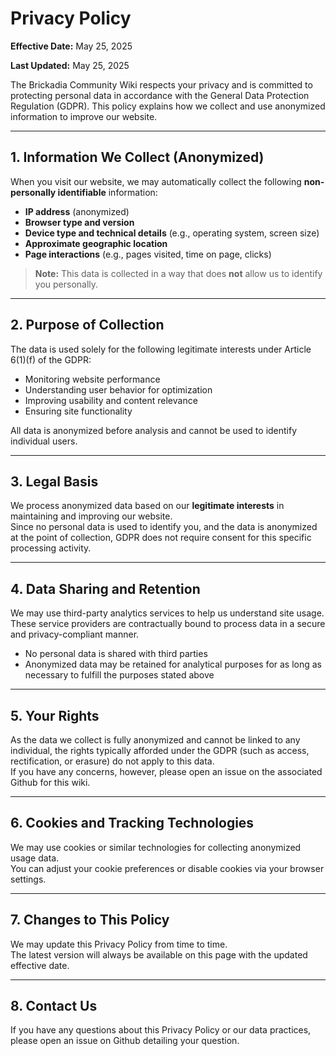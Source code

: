 # Privacy Policy

**Effective Date:** May 25, 2025

**Last Updated:** May 25, 2025

The Brickadia Community Wiki respects your privacy and is committed to protecting personal data in accordance with the General Data Protection Regulation (GDPR). This policy explains how we collect and use anonymized information to improve our website.

---

## 1. Information We Collect (Anonymized)

When you visit our website, we may automatically collect the following **non-personally identifiable** information:

- **IP address** (anonymized)  
- **Browser type and version**  
- **Device type and technical details** (e.g., operating system, screen size)  
- **Approximate geographic location**  
- **Page interactions** (e.g., pages visited, time on page, clicks)

> **Note:** This data is collected in a way that does **not** allow us to identify you personally.

---

## 2. Purpose of Collection

The data is used solely for the following legitimate interests under Article 6(1)(f) of the GDPR:

- Monitoring website performance  
- Understanding user behavior for optimization  
- Improving usability and content relevance  
- Ensuring site functionality

All data is anonymized before analysis and cannot be used to identify individual users.

---

## 3. Legal Basis

We process anonymized data based on our **legitimate interests** in maintaining and improving our website.  
Since no personal data is used to identify you, and the data is anonymized at the point of collection, GDPR does not require consent for this specific processing activity.

---

## 4. Data Sharing and Retention

We may use third-party analytics services to help us understand site usage. These service providers are contractually bound to process data in a secure and privacy-compliant manner.

- No personal data is shared with third parties  
- Anonymized data may be retained for analytical purposes for as long as necessary to fulfill the purposes stated above

---

## 5. Your Rights

As the data we collect is fully anonymized and cannot be linked to any individual, the rights typically afforded under the GDPR (such as access, rectification, or erasure) do not apply to this data.  
If you have any concerns, however, please open an issue on the associated Github for this wiki. 

---

## 6. Cookies and Tracking Technologies

We may use cookies or similar technologies for collecting anonymized usage data.  
You can adjust your cookie preferences or disable cookies via your browser settings.

---

## 7. Changes to This Policy

We may update this Privacy Policy from time to time.  
The latest version will always be available on this page with the updated effective date.

---

## 8. Contact Us

If you have any questions about this Privacy Policy or our data practices, please open an issue on Github detailing your question. 